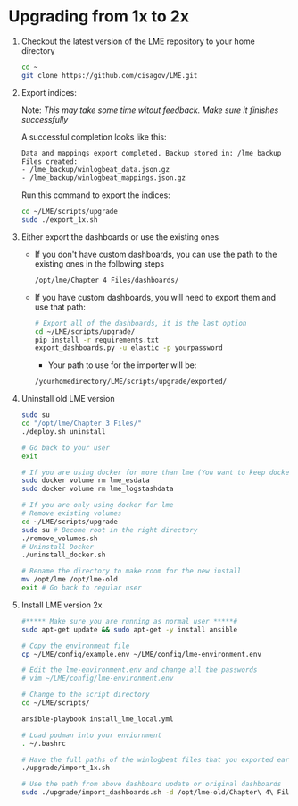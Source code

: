 # Upgrading from 1x to 2x
1. Checkout the latest version of the LME repository to your home directory
    ```bash
    cd ~
    git clone https://github.com/cisagov/LME.git
    ```
1. Export indices:

    Note: *This may take some time witout feedback. Make sure it finishes successfully*

    A successful completion looks like this:
    ```bash
    Data and mappings export completed. Backup stored in: /lme_backup
    Files created:
    - /lme_backup/winlogbeat_data.json.gz
    - /lme_backup/winlogbeat_mappings.json.gz
    ```
    Run this command to export the indices: 
    ```bash
    cd ~/LME/scripts/upgrade
    sudo ./export_1x.sh
    ```
1. Either export the dashboards or use the existing ones
    - If you don't have custom dashboards, you can use the path to the existing ones in the following steps
        ```bash
        /opt/lme/Chapter 4 Files/dashboards/
        ```
    - If you have custom dashboards, you will need to export them and use that path:
        ```bash
        # Export all of the dashboards, it is the last option
        cd ~/LME/scripts/upgrade/
        pip install -r requirements.txt
        export_dashboards.py -u elastic -p yourpassword
        ```
        - Your path to use for the importer will be:
        ```bash
        /yourhomedirectory/LME/scripts/upgrade/exported/
        ```
1. Uninstall old LME version 
    ```bash
    sudo su
    cd "/opt/lme/Chapter 3 Files/"
    ./deploy.sh uninstall

    # Go back to your user
    exit 

    # If you are using docker for more than lme (You want to keep docker)
    sudo docker volume rm lme_esdata
    sudo docker volume rm lme_logstashdata

    # If you are only using docker for lme 
    # Remove existing volumes
    cd ~/LME/scripts/upgrade
    sudo su # Become root in the right directory
    ./remove_volumes.sh
    # Uninstall Docker  
    ./uninstall_docker.sh

    # Rename the directory to make room for the new install
    mv /opt/lme /opt/lme-old
    exit # Go back to regular user
    ```
1. Install LME version 2x
    ```bash
    #***** Make sure you are running as normal user *****#
    sudo apt-get update && sudo apt-get -y install ansible

    # Copy the environment file 
    cp ~/LME/config/example.env ~/LME/config/lme-environment.env

    # Edit the lme-environment.env and change all the passwords
    # vim ~/LME/config/lme-environment.env 

    # Change to the script directory
    cd ~/LME/scripts/

    ansible-playbook install_lme_local.yml

    # Load podman into your enviornment
    . ~/.bashrc 

    # Have the full paths of the winlogbeat files that you exported earlier ready
    ./upgrade/import_1x.sh

    # Use the path from above dashboard update or original dashboards
    sudo ./upgrade/import_dashboards.sh -d /opt/lme-old/Chapter\ 4\ Files/dashboards/
    ```